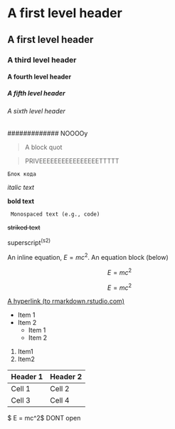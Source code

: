 # A first level header
## A first level header
### A third level header
#### A fourth level header
##### A fifth level header
###### A sixth level header
############# NOOOOy
> A block quot

>PRIVEEEEEEEEEEEEEEEETTTTT

```
Блок кода
```

_italic text_

__bold text__

` Monospaced text (e.g., code)`

~~striked text~~

superscript<sup>(s2)</sup>

An inline equation, $E=mc^2$. An equation block (below) 

$$E=mc^2$$

$$E=mc^2$$

[A hyperlink (to rmarkdown.rstudio.com)](http://rmarkdown.rstudio.com/)

- Item 1
- Item 2
   - Item 1
   - Item 2
1. Item1 
2. Item2
    
| **Header 1** | **Header 2** |
| ------------ | ------------ |
| Cell  1      | Cell  2      |
| Cell  3      | Cell  4      |


$ E = mc^2$
DONT open
